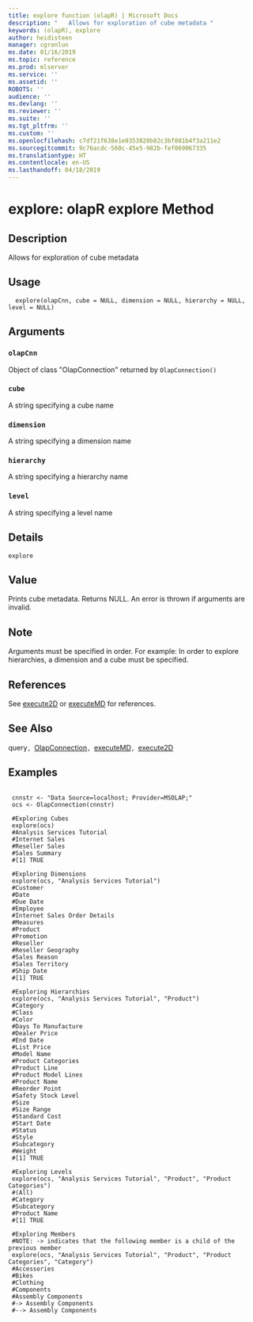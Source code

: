 ```yaml
---
title: explore function (olapR) | Microsoft Docs
description: "   Allows for exploration of cube metadata "
keywords: (olapR), explore
author: heidisteen
manager: cgronlun
ms.date: 01/16/2019
ms.topic: reference
ms.prod: mlserver
ms.service: ''
ms.assetid: ''
ROBOTS: ''
audience: ''
ms.devlang: ''
ms.reviewer: ''
ms.suite: ''
ms.tgt_pltfrm: ''
ms.custom: ''
ms.openlocfilehash: c7df21f638e1e0353820b82c3bf881b4f3a211e2
ms.sourcegitcommit: 9c76acdc-560c-45e5-982b-fef069067335
ms.translationtype: HT
ms.contentlocale: en-US
ms.lasthandoff: 04/18/2019
---
```

 # <a name="explore-olapr-explore-method"></a>explore: olapR explore Method 

 ## <a name="description"></a>Description

Allows for exploration of cube metadata



 ## <a name="usage"></a>Usage

```   
  explore(olapCnn, cube = NULL, dimension = NULL, hierarchy = NULL, level = NULL)

```


 ## <a name="arguments"></a>Arguments



 ### `olapCnn`
 Object of class "OlapConnection" returned by `OlapConnection()` 


 ### `cube`
 A string specifying a cube name 


 ### `dimension`
 A string specifying a dimension name 


 ### `hierarchy`
 A string specifying a hierarchy name 


 ### `level`
 A string specifying a level name 




 ## <a name="details"></a>Details

`explore` 



 ## <a name="value"></a>Value

Prints cube metadata. Returns NULL.
An error is thrown if arguments are invalid.


 ## <a name="note"></a>Note

Arguments must be specified in order. For example: In order to explore hierarchies, a dimension and a cube must be specified.



 ## <a name="references"></a>References
  See [execute2D](Execute2D.md) or [executeMD](ExecuteMD.md) for references.  


 ## <a name="see-also"></a>See Also

query`, `[OlapConnection](OlapConnection.md)`, `[executeMD](ExecuteMD.md)`, `[execute2D](Execute2D.md)


 ## <a name="examples"></a>Examples

 ```

  cnnstr <- "Data Source=localhost; Provider=MSOLAP;"
  ocs <- OlapConnection(cnnstr)

  #Exploring Cubes
  explore(ocs)
  #Analysis Services Tutorial
  #Internet Sales
  #Reseller Sales
  #Sales Summary
  #[1] TRUE

  #Exploring Dimensions
  explore(ocs, "Analysis Services Tutorial")
  #Customer
  #Date
  #Due Date
  #Employee
  #Internet Sales Order Details
  #Measures
  #Product
  #Promotion
  #Reseller
  #Reseller Geography
  #Sales Reason
  #Sales Territory
  #Ship Date
  #[1] TRUE

  #Exploring Hierarchies
  explore(ocs, "Analysis Services Tutorial", "Product")
  #Category
  #Class
  #Color
  #Days To Manufacture
  #Dealer Price
  #End Date
  #List Price
  #Model Name
  #Product Categories
  #Product Line
  #Product Model Lines
  #Product Name
  #Reorder Point
  #Safety Stock Level
  #Size
  #Size Range
  #Standard Cost
  #Start Date
  #Status
  #Style
  #Subcategory
  #Weight
  #[1] TRUE

  #Exploring Levels
  explore(ocs, "Analysis Services Tutorial", "Product", "Product Categories")
  #(All)
  #Category
  #Subcategory
  #Product Name
  #[1] TRUE

  #Exploring Members
  #NOTE: -> indicates that the following member is a child of the previous member
  explore(ocs, "Analysis Services Tutorial", "Product", "Product Categories", "Category")
  #Accessories
  #Bikes
  #Clothing
  #Components
  #Assembly Components
  #-> Assembly Components
  #--> Assembly Components
```

